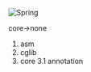 



![Spring ](https://atts.w3cschool.cn/attachments/image/wk/wkspring/arch1.png)

core->none
1. asm
2. cglib
3. core
	3.1 annotation

